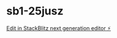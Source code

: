 # sb1-25jusz

[Edit in StackBlitz next generation editor ⚡️](https://stackblitz.com/~/github.com/anania39/sb1-25jusz)
